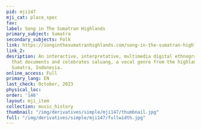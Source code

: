 ```yaml
---
pid: mji147
mji_cat: place_spec
fav: 
label: Song in The Sumatran Highlands
primary_subject: Sumatra
secondary_subjects: Folk
link: https://songinthesumatranhighlands.com/song-in-the-sumatran-highlands/index
link_2: 
desription: An interactive, interpretative, multimedia digital ethnography and archive
  that documents and celebrates saluang, a vocal genre from the highlands of West
  Sumatra, Indonesia.
online_access: Full
primary_lang: EN
last_check: October, 2023
physical_loc: 
order: '146'
layout: mji_item
collection: music_history
thumbnail: "/img/derivatives/simple/mji147/thumbnail.jpg"
full: "/img/derivatives/simple/mji147/fullwidth.jpg"
---
```

